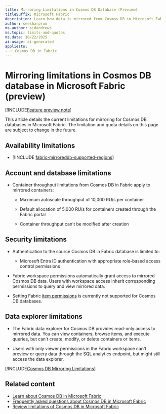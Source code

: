 ```yaml
---
title: Mirroring Limitations in Cosmos DB Database (Preview)
titleSuffix: Microsoft Fabric
description: Learn how data is mirrored from Cosmos DB in Microsoft Fabric to OneLake. Discover limitations and benefits during the preview.
author: seesharprun
ms.author: sidandrews
ms.topic: limits-and-quotas
ms.date: 10/22/2025
ai-usage: ai-generated
appliesto:
- ✅ Cosmos DB in Fabric
---
```


# Mirroring limitations in Cosmos DB database in Microsoft Fabric (preview)

[!INCLUDE[Feature preview note](../../includes/feature-preview-note.md)]

This article details the current limitations for mirroring for Cosmos DB databases in Microsoft Fabric. The limitation and quota details on this page are subject to change in the future.

## Availability limitations

- [!INCLUDE [fabric-mirroreddb-supported-regions](../../mirroring/includes/fabric-mirroreddb-supported-regions.md)]

## Account and database limitations

- Container throughput limitations from Cosmos DB in Fabric apply to mirrored containers:

  - Maximum autoscale throughput of 10,000 RU/s per container

  - Default allocation of 5,000 RU/s for containers created through the Fabric portal

  - Container throughput can't be modified after creation

## Security limitations

- Authentication to the source Cosmos DB in Fabric database is limited to:
  
  - Microsoft Entra ID authentication with appropriate role-based access control permissions

- Fabric workspace permissions automatically grant access to mirrored Cosmos DB data. Users with workspace access inherit corresponding permissions to query and view mirrored data.

- Setting Fabric [item permissions](../../security/permission-model.md#item-permissions) is currently not supported for Cosmos DB databases.

## Data explorer limitations

- The Fabric data explorer for Cosmos DB provides read-only access to mirrored data. You can view containers, browse items, and execute queries, but can't create, modify, or delete containers or items.

- Users with only viewer permissions in the Fabric workspace can't preview or query data through the SQL analytics endpoint, but might still access the data explorer.

[!INCLUDE[Cosmos DB Mirroring Limitations](../../mirroring/cosmos-db/includes/mirroring-limitations.md)]

## Related content

- [Learn about Cosmos DB in Microsoft Fabric](overview.md)
- [Frequently asked questions about Cosmos DB in Microsoft Fabric](faq.yml)
- [Review limitations of Cosmos DB in Microsoft Fabric](limitations.md)

